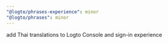 ```yaml
---
"@logto/phrases-experience": minor
"@logto/phrases": minor
---
```


add Thai translations to Logto Console and sign-in experience
